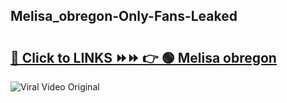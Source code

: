 
 ## Melisa_obregon-Only-Fans-Leaked

# <h2><a href="https://clipsfans.com/Melisa_obregon&ref=git">🔗 Click to LINKS ⏩⏩ 👉 🟢 Melisa obregon </a></h2>

<a href="https://clipsfans.com/Melisa_obregon&ref=git" rel="nofollow" data-target="animated-image.originalLink"><img src="https://i.ibb.co.com/xMMVF88/686577567.gif" alt="Viral Video Original" style="max-width: 100%; display: inline-block;" data-target="animated-image.originalImage"></a>
